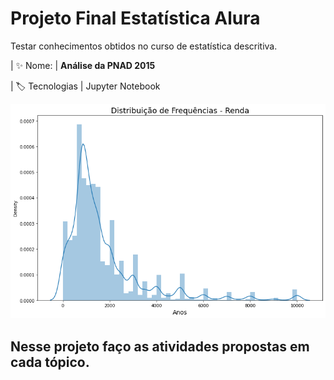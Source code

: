 # Projeto Final Estatística Alura

Testar conhecimentos obtidos no curso de estatística descritiva.

| :sparkles: Nome: | **Análise da PNAD 2015**

| :label: Tecnologias | Jupyter Notebook

<!-- Inserir imagem com a #vitrinedev ao final do link -->
![](https://github.com/Leonardo010/Projeto_estatistica_Alura/blob/master/imagens/distribuicao_de_frequencias_renda.png#vitrinedev)

## Nesse projeto faço as atividades propostas em cada tópico.
